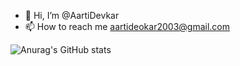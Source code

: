 - 👋 Hi, I’m @AartiDevkar
- 📫 How to reach me aartideokar2003@gmail.com

![Anurag's GitHub stats](https://github-readme-stats.vercel.app/api?username=AartiDevkar&show_icons=true&theme=radical)
